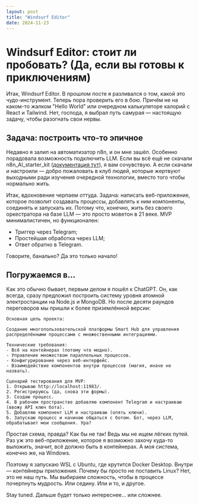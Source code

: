 ```yaml
---
layout: post
title: "Windsurf Editor"
date: 2024-11-23
---
```


# Windsurf Editor: стоит ли пробовать? (Да, если вы готовы к приключениям)

Итак, Windsurf Editor. В прошлом посте я разливался о том, какой это чудо-инструмент. Теперь пора проверить его в бою. Причём не на каком-то жалком "Hello World" или очередном калькуляторе калорий с React и Tailwind. Нет, господа, я выбрал путь самурая — настоящую задачу, чтобы разогнать свои нервы.

## Задача: построить что-то эпичное

Недавно я залип на автоматизатор n8n, и он мне зашёл. Особенно порадовала возможность подключить LLM. Если вы всё ещё не скачали n8n\_AI\_starter\_kit ([документация тут](https://docs.n8n.io/hosting/starter-kits/ai-starter-kit/)), я вам сочувствую. А если скачали и настроили — добро пожаловать в клуб людей, которые жертвуют выходными ради изучения очередной технологии, вместо того чтобы нормально жить.

Итак, вдохновение черпаем оттуда. Задача: написать веб-приложение, которое позволит создавать процессы, добавлять к ним компоненты, соединять и запускать их. Потому что, конечно, жить без своего оркестратора на базе LLM — это просто моветон в 21 веке. MVP минималистичен, но функционален:

- Триггер через Telegram;
- Простейшая обработка через LLM;
- Ответ обратно в Telegram.

Говорите, банально? Да это только начало!

## Погружаемся в...

Как это обычно бывает, первым делом я пошёл к ChatGPT. Он, как всегда, сразу предложил построить систему уровня атомной электростанции на Node.js и MongoDB. Но после десяти раундов переговоров мы пришли к более приземлённой версии:

```
Основная цель проекта:

Создание многопользовательской платформы Smart Hub для управления распределёнными процессами с множественными интеграциями.

Технические требования:
- Всё на контейнерах (потому что модно).
- Управление множеством параллельных процессов.
- Конфигурирование через веб-интерфейс.
- Взаимодействие компонентов внутри процессов (магия, иначе не назвать).

Сценарий тестирования для MVP:
1. Открываю http://localhost:11983/.
2. Регистрируюсь (да, снова эти формы).
3. Создаю процесс.
4. В рабочем пространстве добавляю компонент Telegram и настраиваю (ввожу API ключ бота).
5. Добавляю компонент LLM и настраиваю (опять ключи).
6. Запускаю процесс и начинаю общаться с ботом. Бот, через LLM, обрабатывает мои сообщения. Ура?
```

Простая схема, правда? Как бы не так! Ведь мы не ищем лёгких путей. Раз уж это веб-приложение, которое я возможно захочу куда-то выложить, значит, всё должно быть в контейнерах. А моя система, конечно же, на Windows.

Поэтому я запускаю WSL с Ubuntu, где крутится Docker Desktop. Внутри — контейнеры приложения. Почему бы просто не поставить Linux? Нет, это не наш путь. Мы выбираем сложность, чтобы в процессе почерпнуть мудрость. Или седину. Или и то, и другое.

Stay tuned. Дальше будет только интереснее... или сложнее.

